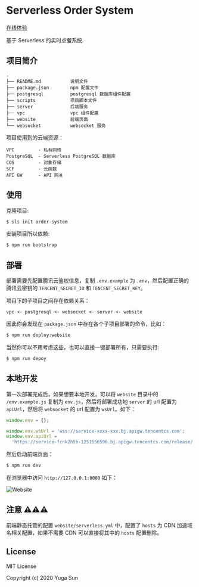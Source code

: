 # Serverless Order System

[在线体验](https://order.yuga.chat)

基于 Serverless 的实时点餐系统.

## 项目简介

```
.
├── README.md           说明文件
├── package.json        npm 配置文件
├── postgresql          postgresql 数据库组件配置
├── scripts             项目脚本文件
├── server              后端服务
├── vpc                 vpc 组件配置
├── website             前端页面
└── websocket           websocket 服务
```

项目使用到的云端资源：

```
VPC         - 私有网络
PostgreSQL  - Serverless PostgreSQL 数据库
COS         - 对象存储
SCF         - 云函数
API GW      - API 网关
```

## 使用

克隆项目:

```bash
$ sls init order-system
```

安装项目所以依赖:

```bash
$ npm run bootstrap
```

## 部署

部署需要先配置腾讯云鉴权信息，复制 `.env.example` 为 `.env`，然后配置正确的腾讯云密钥的 `TENCENT_SECRET_ID` 和 `TENCENT_SECRET_KEY`。

项目下的子项目之间存在依赖关系：

```
vpc <- postgresql <- websocket <- server <- website
```

因此你会发现在 `package.json` 中存在各个子项目部署的命令，比如：

```bash
$ npm run deploy:website
```

当然你可以不用考虑这些，也可以直接一键部署所有，只需要执行:

```bash
$ npm run depoy
```

## 本地开发

第一次部署完成后，如果想要本地开发，可以将 `website` 目录中的 `/env.example.js` 复制为 `env.js`，然后将部署成功地 `server` 的 url 配置为 `apiUrl`，然后将 `websocket` 的 url 配置为 `wsUrl`。如下：

```js
window.env = {};

window.env.wsUrl = 'wss://service-xxxx-xxx.bj.apigw.tencentcs.com';
window.env.apiUrl =
  'https://service-fcnk2h5b-1251556596.bj.apigw.tencentcs.com/release/';
```

然后启动前端页面：

```bash
$ npm run dev
```

在浏览器中访问 `http://127.0.0.1:8080` 如下：

![Website](https://static.cdn.yugasun.com/order-system-website.png)

## 注意 ⚠️⚠️⚠️

前端静态托管的配置 `website/serverless.yml` 中，配置了 `hosts` 为 CDN 加速域名相关配置，如果不需要 CDN 可以直接将其中的 `hosts` 配置删除。

## License

MIT License

Copyright (c) 2020 Yuga Sun
